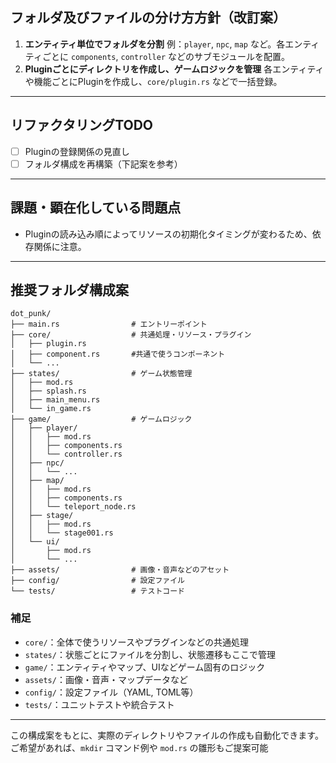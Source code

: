 ## フォルダ及びファイルの分け方方針（改訂案）

1. **エンティティ単位でフォルダを分割**
   例：`player`, `npc`, `map` など。各エンティティごとに `components`, `controller` などのサブモジュールを配置。
2. **Pluginごとにディレクトリを作成し、ゲームロジックを管理**
   各エンティティや機能ごとにPluginを作成し、`core/plugin.rs` などで一括登録。

---

## リファクタリングTODO

- [ ] Pluginの登録関係の見直し
- [ ] フォルダ構成を再構築（下記案を参考）

---

## 課題・顕在化している問題点

- Pluginの読み込み順によってリソースの初期化タイミングが変わるため、依存関係に注意。

---

## 推奨フォルダ構成案

```
dot_punk/
├── main.rs                # エントリーポイント
├── core/                  # 共通処理・リソース・プラグイン
│   ├── plugin.rs
│   ├── component.rs       #共通で使うコンポーネント
│   └── ...
├── states/                # ゲーム状態管理
│   ├── mod.rs
│   ├── splash.rs
│   ├── main_menu.rs
│   └── in_game.rs
├── game/                  # ゲームロジック
│   ├── player/
│   │   ├── mod.rs
│   │   ├── components.rs
│   │   └── controller.rs
│   ├── npc/
│   │   └── ...
│   ├── map/
│   │   ├── mod.rs
│   │   ├── components.rs
│   │   └── teleport_node.rs
│   ├── stage/
│   │   ├── mod.rs
│   │   └── stage001.rs
│   └── ui/
│       ├── mod.rs
│       └── ...
├── assets/                # 画像・音声などのアセット
├── config/                # 設定ファイル
└── tests/                 # テストコード
```

### 補足
- `core/`：全体で使うリソースやプラグインなどの共通処理
- `states/`：状態ごとにファイルを分割し、状態遷移もここで管理
- `game/`：エンティティやマップ、UIなどゲーム固有のロジック
- `assets/`：画像・音声・マップデータなど
- `config/`：設定ファイル（YAML, TOML等）
- `tests/`：ユニットテストや統合テスト

---

この構成案をもとに、実際のディレクトリやファイルの作成も自動化できます。
ご希望があれば、`mkdir` コマンド例や `mod.rs` の雛形もご提案可能